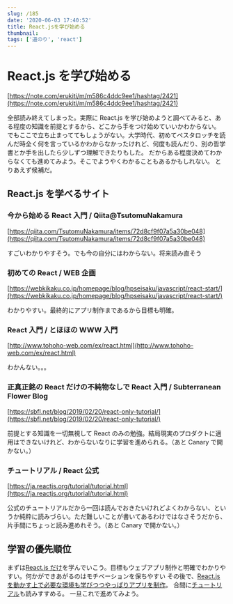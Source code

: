 ```yaml
---
slug: /185
date: '2020-06-03 17:40:52'
title: React.jsを学び始める
thumbnail:
tags: ['道のり', 'react']
---
```


# React.js を学び始める

[https://note.com/erukiti/m/m586c4ddc9ee1/hashtag/2421](https://note.com/erukiti/m/m586c4ddc9ee1/hashtag/2421)

全部読み終えてしまった。実際に React.js を学び始めようと調べてみると、ある程度の知識を前提とするから、どこから手をつけ始めていいかわからない。
でもここで立ち止まっててもしょうがない。大学時代、初めてペスタロッチを読んだ時全く何を言っているかわからなかったけれど、何度も読んだり、別の哲学書とか手を出したら少しずつ理解できたりもした。
だからある程度決めてわからなくても進めてみよう。そこでようやくわかることもあるかもしれない。
とりあえず候補だ。

## React.js を学べるサイト

### 今から始める React 入門 / Qiita@TsutomuNakamura

[https://qiita.com/TsutomuNakamura/items/72d8cf9f07a5a30be048](https://qiita.com/TsutomuNakamura/items/72d8cf9f07a5a30be048)

すごいわかりやすそう。でも今の自分にはわからない。将来読み直そう

### 初めての React / WEB 企画

[https://webkikaku.co.jp/homepage/blog/hpseisaku/javascript/react-start/](https://webkikaku.co.jp/homepage/blog/hpseisaku/javascript/react-start/)

わかりやすい。最終的にアプリ制作まであるから目標も明確。

### React 入門 / とほほの WWW 入門

[http://www.tohoho-web.com/ex/react.html](http://www.tohoho-web.com/ex/react.html)

わかんない。。。

### 正真正銘の React だけの不純物なしで React 入門 / Subterranean Flower Blog

[https://sbfl.net/blog/2019/02/20/react-only-tutorial/](https://sbfl.net/blog/2019/02/20/react-only-tutorial/)

前提とする知識を一切無視して React のみの勉強。結局現実のプロダクトに適用はできないけれど、わからないなりに学習を進められる。（あと Canary で開かない。）

### チュートリアル / React 公式

[https://ja.reactjs.org/tutorial/tutorial.html](https://ja.reactjs.org/tutorial/tutorial.html)

公式のチュートリアルだから一回は読んでおきたいけれどよくわからない、というか純粋に読みづらい。ただ難しいことが書いてあるわけではなさそうだから、片手間にちょっと読み進めれそう。（あと Canary で開かない。）

## 学習の優先順位

まずは[React.js だけ](https://sbfl.net/blog/2019/02/20/react-only-tutorial/)を学んでいこう。目標もウェブアプリ制作と明確でわかりやすい。何かができあがるのはモチベーションを保ちやすい
その後で、[React.js を動かす上で必要な環境も学びつつやっぱりアプリを制作](https://webkikaku.co.jp/homepage/blog/hpseisaku/javascript/react-start/)。
合間に[チュートリアル](https://ja.reactjs.org/tutorial/tutorial.html)も読みすすめる。
一旦これで進めてみよう。
